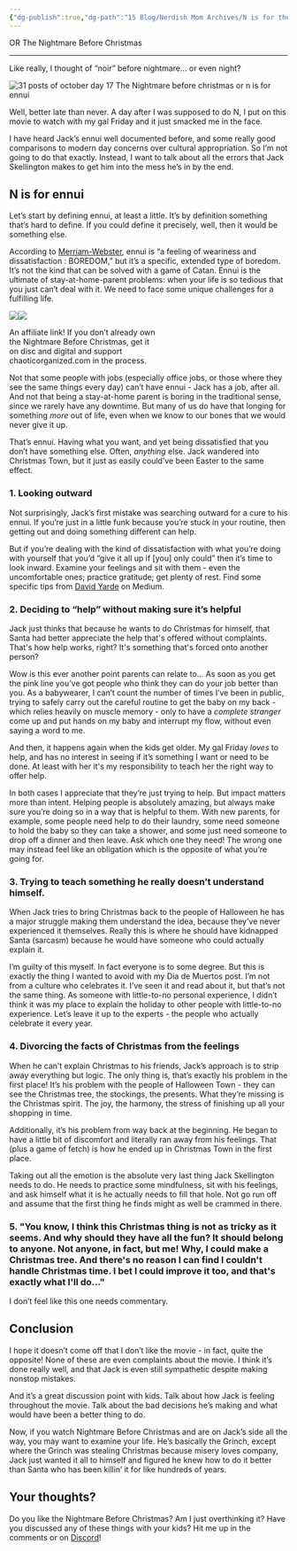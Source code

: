 ```yaml
---
{"dg-publish":true,"dg-path":"15 Blog/Nerdish Mom Archives/N is for the Nightmare Before Christmas.md","permalink":"/15-blog/nerdish-mom-archives/n-is-for-the-nightmare-before-christmas/","title":"Wait! I figured it out… N is for eNNui","noteIcon":"","created":"","updated":"2023-07-04T22:00:29.000-04:00"}
---
```



OR The Nightmare Before Christmas

* * *

Like really, I thought of “noir” before nightmare... or even night?

![31 posts of october day 17 The Nightmare before christmas or n is for ennui](https://lh5.googleusercontent.com/BqmDK1ES0K6spxShLj3DI8Oa0xwoDH3sU85EC-StJpsT23z6Hab5A1V8zDuNPoBQw-YWs_4gjgCEWWe_HNiK5wS0mxPwpV_vLn3ZEl4AsyFr_kigbK6zhRMt8CwJKb4nLQYl4Chi)

Well, better late than never. A day after I was supposed to do N, I put on this movie to watch with my gal Friday and it just smacked me in the face.

I have heard Jack’s ennui well documented before, and some really good comparisons to modern day concerns over cultural appropriation. So I’m not going to do that exactly. Instead, I want to talk about all the errors that Jack Skellington makes to get him into the mess he’s in by the end.

## **N is for ennui**

Let’s start by defining ennui, at least a little. It’s by definition something that’s hard to define. If you could define it precisely, well, then it would be something else.

According to [Merriam-Webster](https://www.merriam-webster.com/dictionary/ennui), ennui is “a feeling of weariness and dissatisfaction : BOREDOM,” but it’s a specific, extended type of boredom. It’s not the kind that can be solved with a game of Catan. Ennui is the ultimate of stay-at-home-parent problems: when your life is so tedious that you just can’t deal with it. We need to face some unique challenges for a fulfilling life. 

[![](//ws-na.amazon-adsystem.com/widgets/q?_encoding=UTF8&ASIN=B07CPDKQ28&Format=_SL250_&ID=AsinImage&MarketPlace=US&ServiceVersion=20070822&WS=1&tag=chaoticorganized-20&language=en_US)](https://www.amazon.com/NIGHTMARE-BEFORE-CHRISTMAS-BURTONS-Blu-ray/dp/B07CPDKQ28/ref=as_li_ss_il?_encoding=UTF8&pd_rd_i=B07CPDKQ28&pd_rd_r=576b820b-f768-4897-bb10-280803704394&pd_rd_w=F7rRC&pd_rd_wg=IZ4tG&pf_rd_p=0e5324e1-c848-4872-bbd5-5be6baedf80e&pf_rd_r=G291EGY1DXZEJET91TEQ&psc=1&refRID=G291EGY1DXZEJET91TEQ&linkCode=li3&tag=chaoticorganized-20&linkId=b87bb7b901d0dede93739a3c355ee2ce&language=en_US)![](https://ir-na.amazon-adsystem.com/e/ir?t=chaoticorganized-20&language=en_US&l=li3&o=1&a=B07CPDKQ28) 

An affiliate link! If you don’t already own  
the Nightmare Before Christmas, get it  
on disc and digital and support  
chaoticorganized.com in the process.

Not that some people with jobs (especially office jobs, or those where they see the same things every day) can’t have ennui - Jack has a job, after all. And not that being a stay-at-home parent is boring in the traditional sense, since we rarely have any downtime. But many of us do have that longing for something _more_ out of life, even when we know to our bones that we would never give it up. 

That’s ennui. Having what you want, and yet being dissatisfied that you don’t have something else. Often, _anything_ else. Jack wandered into Christmas Town, but it just as easily could’ve been Easter to the same effect.

### 1\. **Looking outward**

Not surprisingly, Jack’s first mistake was searching outward for a cure to his ennui. If you’re just in a little funk because you’re stuck in your routine, then getting out and doing something different can help. 

But if you’re dealing with the kind of dissatisfaction with what you’re doing with yourself that you’d “give it all up if \[you\] only could” then it’s time to look inward. Examine your feelings and sit with them - even the uncomfortable ones; practice gratitude; get plenty of rest. Find some specific tips from [David Yarde](https://medium.com/better-humans/breaking-the-bounds-of-ennui-cfe9e20e8089) on Medium.

### 2\. **Deciding to “help” without making sure it’s helpful**

Jack just thinks that because he wants to do Christmas for himself, that Santa had better appreciate the help that's offered without complaints. That's how help works, right? It's something that's forced onto another person?

Wow is this ever another point parents can relate to… As soon as you get the pink line you’ve got people who think they can do your job better than you. As a babywearer, I can’t count the number of times I’ve been in public, trying to safely carry out the careful routine to get the baby on my back - which relies heavily on muscle memory - only to have a _complete stranger_ come up and put hands on my baby and interrupt my flow, without even saying a word to me.

And then, it happens again when the kids get older. My gal Friday _loves_ to help, and has no interest in seeing if it’s something I want or need to be done. At least with her it's my responsibility to teach her the right way to offer help.

In both cases I appreciate that they’re just trying to help. But impact matters more than intent. Helping people is absolutely amazing, but always make sure you’re doing so in a way that is helpful to them. With new parents, for example, some people need help to do their laundry, some need someone to hold the baby so they can take a shower, and some just need someone to drop off a dinner and then leave. Ask which one they need! The wrong one may instead feel like an obligation which is the opposite of what you’re going for.

### 3\. **Trying to teach something he really doesn’t understand himself.**

When Jack tries to bring Christmas back to the people of Halloween he has a major struggle making them understand the idea, because they’ve never experienced it themselves. Really this is where he should have kidnapped Santa (sarcasm) because he would have someone who could actually explain it.

I’m guilty of this myself. In fact everyone is to some degree. But this is exactly the thing I wanted to avoid with my Dia de Muertos post. I’m not from a culture who celebrates it. I’ve seen it and read about it, but that’s not the same thing. As someone with little-to-no personal experience, I didn’t think it was my place to explain the holiday to other people with little-to-no experience. Let’s leave it up to the experts - the people who actually celebrate it every year.

### **4\. Divorcing the facts of Christmas from the feelings**

When he can’t explain Christmas to his friends, Jack’s approach is to strip away everything but logic. The only thing is, that’s exactly his problem in the first place! It’s his problem with the people of Halloween Town - they can see the Christmas tree, the stockings, the presents. What they’re missing is the Christmas spirit. The joy, the harmony, the stress of finishing up all your shopping in time.

Additionally, it’s his problem from way back at the beginning. He began to have a little bit of discomfort and literally ran away from his feelings. That (plus a game of fetch) is how he ended up in Christmas Town in the first place.

Taking out all the emotion is the absolute very last thing Jack Skellington needs to do. He needs to practice some mindfulness, sit with his feelings, and ask himself what it is he actually needs to fill that hole. Not go run off and assume that the first thing he finds might as well be crammed in there.

### 5. "**You know, I think this Christmas thing is not as tricky as it seems. And why should they have all the fun? It should belong to anyone. Not anyone, in fact, but me! Why, I could make a Christmas tree. And there's no reason I can find I couldn't handle Christmas time. I bet I could improve it too, and that's exactly what I'll do...**"

I don’t feel like this one needs commentary.

## **Conclusion**

I hope it doesn’t come off that I don’t like the movie - in fact, quite the opposite! None of these are even complaints about the movie. I think it’s done really well, and that Jack is even still sympathetic despite making nonstop mistakes. 

And it’s a great discussion point with kids. Talk about how Jack is feeling throughout the movie. Talk about the bad decisions he’s making and what would have been a better thing to do.

Now, if you watch Nightmare Before Christmas and are on Jack’s side all the way, you may want to examine your life. He’s basically the Grinch, except where the Grinch was stealing Christmas because misery loves company, Jack just wanted it all to himself and figured he knew how to do it better than Santa who has been killin’ it for like hundreds of years.

## **Your thoughts?**

Do you like the Nightmare Before Christmas? Am I just overthinking it? Have you discussed any of these things with your kids? Hit me up in the comments or on [Discord](https://discord.gg/JkPbnhb)!
